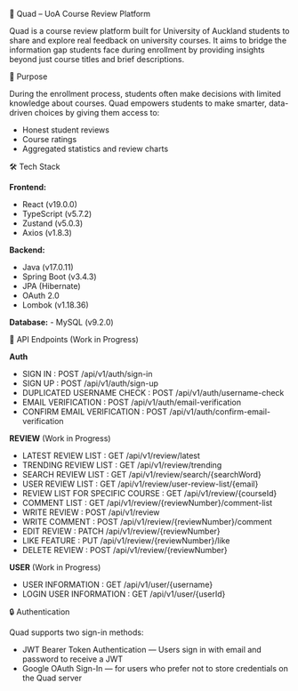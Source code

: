 📘 Quad – UoA Course Review Platform

Quad is a course review platform built for University of Auckland students to share and explore real feedback on university courses. It aims to bridge the information gap students face during enrollment by providing insights beyond just course titles and brief descriptions.

🎯 Purpose

 During the enrollment process, students often make decisions with limited knowledge about courses. Quad empowers students to make smarter, data-driven choices by giving them access to:
  - Honest student reviews
  - Course ratings
  - Aggregated statistics and review charts

🛠️ Tech Stack

 **Frontend:**  
  - React (v19.0.0)  
  - TypeScript (v5.7.2)
  - Zustand (v5.0.3)  
  - Axios (v1.8.3)

  **Backend:**  
  - Java (v17.0.11)  
  - Spring Boot (v3.4.3)  
  - JPA (Hibernate)  
  - OAuth 2.0
  - Lombok (v1.18.36)

  **Database:**
    - MySQL (v9.2.0)

🚏 API Endpoints (Work in Progress)

 **Auth**
  - SIGN IN : POST /api/v1/auth/sign-in
  - SIGN UP : POST /api/v1/auth/sign-up
  - DUPLICATED USERNAME CHECK : POST /api/v1/auth/username-check
  - EMAIL VERIFICATION : POST /api/v1/auth/email-verification
  - CONFIRM EMAIL VERIFICATION : POST /api/v1/auth/confirm-email-verification

 **REVIEW** (Work in Progress)
  - LATEST REVIEW LIST : GET /api/v1/review/latest
  - TRENDING REVIEW LIST : GET /api/v1/review/trending
  - SEARCH REVIEW LIST : GET /api/v1/review/search/{searchWord}
  - USER REVIEW LIST : GET /api/v1/review/user-review-list/{email}
  - REVIEW LIST FOR SPECIFIC COURSE : GET /api/v1/review/{courseId}
  - COMMENT LIST : GET /api/v1/review/{reviewNumber}/comment-list
  - WRITE REVIEW : POST /api/v1/review
  - WRITE COMMENT : POST /api/v1/review/{reviewNumber}/comment
  - EDIT REVIEW : PATCH /api/v1/review/{reviewNumber}
  - LIKE FEATURE : PUT /api/v1/review/{reviewNumber}/like
  - DELETE REVIEW : POST /api/v1/review/{reviewNumber}

 **USER** (Work in Progress)
  - USER INFORMATION : GET /api/v1/user/{username}
  - LOGIN USER INFORMATION : GET /api/v1/user/{userId}

🔒 Authentication

Quad supports two sign-in methods:
  - JWT Bearer Token Authentication — Users sign in with email and password to receive a JWT
  - Google OAuth Sign-In — for users who prefer not to store credentials on the Quad server

